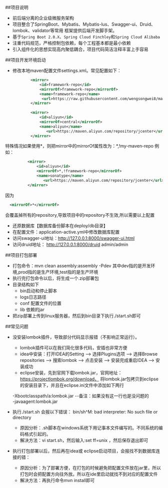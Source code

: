 ##项目说明
* 前后端分离的企业级微服务架构
* 项目整合了SpringBoot、Mybatis、Mybatis-lus、Swagger-ui、Druid、lombok、validator等常用
  框架提供后端开发脚手架。
* 基于`Spring Boot 2.0.X`、`Spring Cloud Finchley`和`Spring Cloud Alibaba`
* 注重代码规范，严格控制包依赖，每个工程基本都是最小依赖
* 引入组件化的思想实现高内聚低耦合，项目代码简洁注释丰富上手容易

       
 ##项目开发环境启动
 
 * 修改本地maven配置文件settings.xml。常见配置如下：
    ```xml
    		<mirror>
    			<id>framework-repo</id>
    			<mirrorOf>framework-repo</mirrorOf>
    			<name>framework-repo</name>
    			 <url>https://raw.githubusercontent.com/wengsongwei8/maven-repo/master</url>  
    		</mirror>
    		
    		<mirror>
    			<id>aliyun</id>
    			<mirrorOf>central</mirrorOf>
    			<name>aliyun</name>
    			   <url>https://maven.aliyun.com/repository/jcenter</url>  
    		</mirror>
    ```
 特殊情况如果使用*，则把mirror中的mirrorOf属性改为：<mirrorOf>*,!my-maven-repo</mirrorOf>
   例如：
  ```xml
       		<mirror>
       			<id>aliyun</id>
       			<mirrorOf>*,!framework-repo</mirrorOf>
       			<name>sonatype</name>
       			   <url>https://maven.aliyun.com/repository/jcenter</url>  
       		</mirror>
  
``` 
因为
 ```xml
   <mirrorOf>*</mirrorOf>
``` 
   会覆盖掉所有的repository,导致项目中的repository不生效,所以需要以上配置
 * 还原数据库【数据库备份脚本在deploy/db目录】
 * 在配置文件：application-active.yml中修改数据库配置
 * 访问swagger-ui地址：http://127.0.0.1:8000/swagger-ui.html
 * 访问druid地址： http://127.0.0.1:8000/druid   admin/admin

   

##项目打包部署
* 打包命令：mvn clean assembly:assembly -Pdev 其中dev指的是开发环境,prod指的是生产环境,test指的是生产环境  
* 执行完打包命令以后，将生成一个.zip部署包
* 目录结构如下
    * bin启动和停止脚本
    * logs日志路径
    * conf 配置文件的位置
    * lib 依赖的jar
* 把zip部署上传到linux服务器，然后到bin目录下执行./start.sh即可


##常见问题
* 没安装lombok插件，导致部分代码显示报错（不影响正常运行）。

    * lombok插件可以在我们简化很多代码，安插也非常方便
    * idea中安装：打开IDEA的Setting –> 选择Plugins选项 –> 选择Browse repositories –> 搜索lombok –> 点击安装 –> 安装完成重启IDEA –> 安装成功
    * eclipse安装，先到官网下载lombok.jar，官网地址：https://projectlombok.org/download，
        将lombok.jar包拷贝到eclipse的安装目录下，并且在eclipse.ini文件中添加如下两行
    
    -Xbootclasspath/a:lombok.jar    --备注：如果没有这一行也是没问题的 <br/>
    -javaagent:lombok.jar

* 执行./start.sh 会报以下错误：
    bin/sh^M: bad interpreter: No such file or directory
  
    * 原因分析：.sh脚本在windows系统下用记事本文件编写的。不同系统的编码格式引起的。
    * 解决方法：vi start.sh，然后输入:set ff=unix ，然后保存退出即可
* 执行打包部署以后，然后再在idea或 eclipse启动项目，会报找不到数据库连接的错：
  
    * 原因分析：为了部署方便，在打包的时候避免把配置文件放在jar里，所以打包时会把配置方向往外放。所以在ide里启动就找不到对应的配置文件
    * 解决方法：再执行命令mvn install即可
